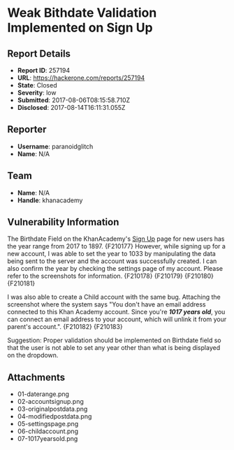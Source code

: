 # Weak Bithdate Validation Implemented on Sign Up

## Report Details
- **Report ID**: 257194
- **URL**: https://hackerone.com/reports/257194
- **State**: Closed
- **Severity**: low
- **Submitted**: 2017-08-06T08:15:58.710Z
- **Disclosed**: 2017-08-14T16:11:31.055Z

## Reporter
- **Username**: paranoidglitch
- **Name**: N/A

## Team
- **Name**: N/A
- **Handle**: khanacademy

## Vulnerability Information
The Birthdate Field on the KhanAcademy's [Sign Up](https://www.khanacademy.org/signup) page for new users has the year range from 2017 to 1897. 
{F210177}
However, while signing up for a new account, I was able to set the year to 1033 by manipulating the data being sent to the server and the account was successfully created. I can also confirm the year by checking the settings page of my account. Please refer to the screenshots for information.
{F210178}
{F210179}
{F210180}
{F210181}

I was also able to create a Child account with the same bug. Attaching the screenshot where the system says "You don't have an email address connected to this Khan Academy account. Since you're **_1017 years old_**, you can connect an email address to your account, which will unlink it from your parent's account.".
{F210182}
{F210183}

Suggestion: Proper validation should be implemented on Birthdate field so that the user is not able to set any year other than what is being displayed on the dropdown.

## Attachments
- 01-daterange.png
- 02-accountsignup.png
- 03-originalpostdata.png
- 04-modifiedpostdata.png
- 05-settingspage.png
- 06-childaccount.png
- 07-1017yearsold.png
